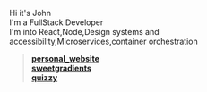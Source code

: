 Hi it's John<br>
I'm a FullStack Developer<br>
I'm into React,Node,Design systems and accessibility,Microservices,container orchestration<br>
> **[personal_website](https://johnbabu.vercel.app)**<br>
**[sweetgradients](https://sweetgradients.vercel.app)**<br>
**[quizzy](https://quizzy-flax.vercel.app)**
